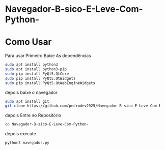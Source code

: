 # Navegador-B-sico-E-Leve-Com-Python-
# Como Usar 
Para usar Primeiro Baixe As dependências 
```bash
sudo apt install python3 
sudo apt install python3-pip
sudo pip install PyQt5.QtCore
sudo pip install PyQt5.QtWidgets
sudo pip install PyQt5.QtWebEngineWidgets
```
depois baixe o navegador
```bash
sudo apt install git
git clone https://github.com/pedrodev2025/Navegador-B-sico-E-Leve-Com-Python-.git
```
depois Entre no Repositório
```bash
cd Navegador-B-sico-E-Leve-Com-Python-
```
depois execute 
```bash
python3 navegador.py
```
